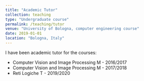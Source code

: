 ```yaml
---
title: "Academic Tutor"
collection: teaching
type: "Undergraduate course"
permalink: /teaching/tutor
venue: "University of Bologna, computer engineering course"
date: 2019-01-01
location: "Bologna, Italy"
---
```


I have been academic tutor for the courses:
* Computer Vision and Image Processing M - 2016/2017
* Computer Vision and Image Processing M - 2017/2018
* Reti Logiche T - 2019/2020
